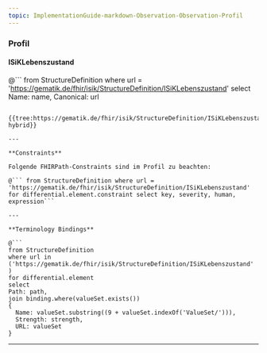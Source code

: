 ```yaml
---
topic: ImplementationGuide-markdown-Observation-Observation-Profil
---
```

### Profil

#### ISiKLebenszustand

@```
from StructureDefinition where url = 'https://gematik.de/fhir/isik/StructureDefinition/ISiKLebenszustand' select Name: name, Canonical: url
```

{{tree:https://gematik.de/fhir/isik/StructureDefinition/ISiKLebenszustand, hybrid}}

---

**Constraints**

Folgende FHIRPath-Constraints sind im Profil zu beachten:

@``` from StructureDefinition where url = 'https://gematik.de/fhir/isik/StructureDefinition/ISiKLebenszustand' for differential.element.constraint select key, severity, human, expression```

---

**Terminology Bindings**

@```
from StructureDefinition
where url in ('https://gematik.de/fhir/isik/StructureDefinition/ISiKLebenszustand' )
for differential.element
select
Path: path,
join binding.where(valueSet.exists())
{
  Name: valueSet.substring((9 + valueSet.indexOf('ValueSet/'))),
  Strength: strength,
  URL: valueSet
}
```

----